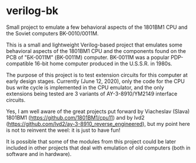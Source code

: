 # verilog-bk
Small project to emulate a few behavioral aspects of the 1801BM1 CPU and the Soviet computers BK-0010/0011M.

This is a small and lightweight Verilog-based project that emulates some behavioral aspects
of the 1801BM1 CPU and the components found on the PCB of "БК-0011М" (BK-0011M) computer.
BK-0011M was a popular PDP-compatible 16-bit home computer produced in the U.S.S.R. in 1980s.

The purpose of this project is to test extension circuits for this computer at early design stages.
Currently (June 12, 2020), only the code for the CPU bus write cycle is implemented in the CPU emulator,
and the only extensions being tested are 3 variants of AY-3-8910/YM2149 interface circuits.

Yes, I am well aware of the great projects put forward by Viacheslav (Slava) 1801BM1
(https://github.com/1801BM1/cpu11) and by lvd2 (https://github.com/lvd2/ay-3-8910_reverse_engineered),
but my point here is not to reinvent the weel: it is just to have fun!

It is possible that some of the modules from this project could be later included in other
projects that deal with emulation of old computers (both in software and in hardware).
